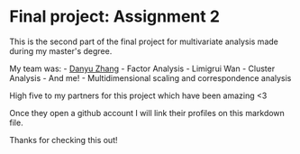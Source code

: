 # Final project: Assignment 2

This is the second part of the final project for multivariate analysis made during my master's degree.

My team was:
    - [Danyu Zhang](https://github.com/danyuz)
      - Factor Analysis
    - Limigrui Wan
      - Cluster Analysis
    - And me!
      - Multidimensional scaling and correspondence analysis

High five to my partners for this project which have been amazing <3

Once they open a github account I will link their profiles on this markdown file.

Thanks for checking this out!